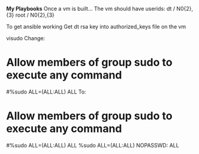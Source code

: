 **My Playbooks**
Once a vm is built...
The vm should have userids: 
dt / N0{2},{3}
root / N0{2},{3}

To get ansible working
Get dt rsa key into authorized_keys file on the vm

visudo
Change:
# Allow members of group sudo to execute any command
#%sudo  ALL=(ALL:ALL) ALL
To:
# Allow members of group sudo to execute any command
#%sudo  ALL=(ALL:ALL) ALL
%sudo   ALL=(ALL:ALL) NOPASSWD: ALL

